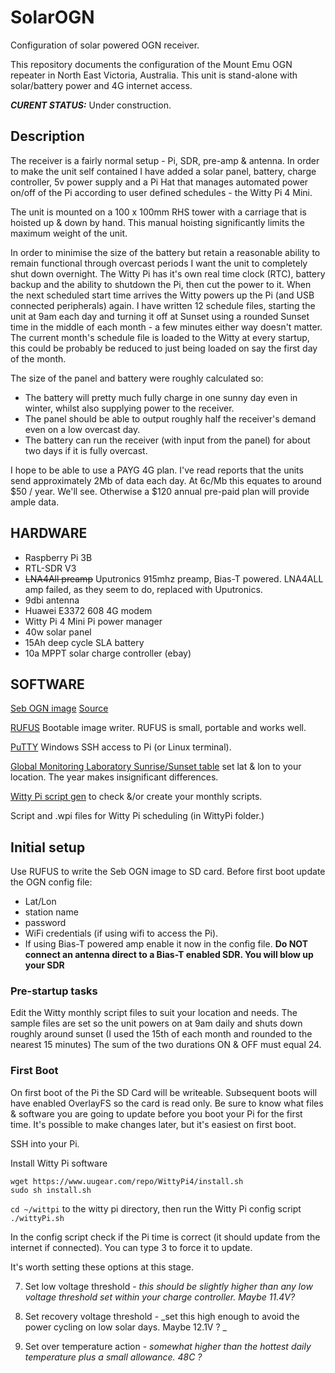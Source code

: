 # SolarOGN
Configuration of solar powered OGN receiver.

This repository documents the configuration of the Mount Emu OGN repeater in North East Victoria, Australia. This unit is stand-alone with solar/battery power and 4G internet access.

**_CURENT STATUS:_** Under construction.

## Description

The receiver is a fairly normal setup - Pi, SDR, pre-amp & antenna. In order to make the unit self contained I have added a solar panel, battery, charge controller, 5v power supply and a Pi Hat that manages automated power on/off of the Pi according to user defined schedules - the Witty Pi 4 Mini.

The unit is mounted on a 100 x 100mm RHS tower with a carriage that is hoisted up & down by hand. This manual hoisting significantly limits the maximum weight of the unit.

In order to minimise the size of the battery but retain a reasonable ability to remain functional through overcast periods I want the unit to completely shut down overnight. The Witty Pi has it's own real time clock (RTC), battery backup and the ability to shutdown the Pi, then cut the power to it. When the next scheduled start time arrives the Witty powers up the Pi (and USB connected peripherals) again. I have written 12 schedule files, starting the unit at 9am each day and turning it off at Sunset using a rounded Sunset time in the middle of each month - a few minutes either way doesn't matter. The current month's schedule file is loaded to the Witty at every startup, this could be probably be reduced to just being loaded on say the first day of the month.

The size of the panel and battery were roughly calculated so:
* The battery will pretty much fully charge in one sunny day even in winter, whilst also supplying power to the receiver.
* The panel should be able to output roughly half the receiver's demand even on a low overcast day.
* The battery can run the receiver (with input from the panel) for about two days if it is fully overcast.

I hope to be able to use a PAYG 4G plan. I've read reports that the units send approximately 2Mb of data each day. At 6c/Mb this equates to around $50 / year. We'll see. Otherwise a $120 annual pre-paid plan will provide ample data.

## HARDWARE
* Raspberry Pi 3B
* RTL-SDR V3
* ~~LNA4All preamp~~ Uputronics 915mhz preamp, Bias-T powered. LNA4ALL amp failed, as they seem to do, replaced with Uputronics.
* 9dbi antenna
* Huawei E3372 608 4G modem
* Witty Pi 4 Mini Pi power manager
* 40w solar panel
* 15Ah deep cycle SLA battery
* 10a MPPT solar charge controller (ebay)

## SOFTWARE
[Seb OGN image](http://download.glidernet.org/seb-ogn-rpi-image) [Source](https://github.com/snip/OGN-receiver-RPI-image)

[RUFUS](https://rufus.ie/en/) Bootable image writer. RUFUS is small, portable and works well.

[PuTTY](https://putty.org/) Windows SSH access to Pi (or Linux terminal).

[Global Monitoring Laboratory Sunrise/Sunset table](https://gml.noaa.gov/grad/solcalc/table.php?lat=-36.67152&lon=147.21922&year=2024) set lat & lon to your location. The year makes insignificant differences.

[Witty Pi script gen](http://www.uugear.com/app/wittypi-scriptgen/) to check &/or create your monthly scripts.

Script and .wpi files for Witty Pi scheduling (in WittyPi folder.)

## Initial setup
Use RUFUS to write the Seb OGN image to SD card.
Before first boot update the OGN config file:
* Lat/Lon
* station name
* password
* WiFi credentials (if using wifi to access the Pi).
* If using Bias-T powered amp enable it now in the config file. **Do NOT connect an antenna direct to a Bias-T enabled SDR. You will blow up your SDR**

### Pre-startup tasks
Edit the Witty monthly script files to suit your location and needs. The sample files are set so the unit powers on at 9am daily and shuts down roughly around sunset (I used the 15th of each month and rounded to the nearest 15 minutes) The sum of the two durations ON & OFF must equal 24.

### First Boot
On first boot of the Pi the SD Card will be writeable. Subsequent boots will have enabled OverlayFS so the card is read only. Be sure to know what files & software you are going to update before you boot your Pi for the first time. It's possible to make changes later, but it's easiest on first boot.

SSH into your Pi. 

Install Witty Pi software
```
wget https://www.uugear.com/repo/WittyPi4/install.sh
sudo sh install.sh
```
`cd ~/wittpi` to the witty pi directory, then run the Witty Pi config script `./wittyPi.sh`

In the config script check if the Pi time is correct (it should update from the internet if connected). You can type 3 to force it to update.

It's worth setting these options at this stage. 

7. Set low voltage threshold - _this should be slightly higher than any low voltage threshold set within your charge controller. Maybe 11.4V?_

8. Set recovery voltage threshold - _set this high enough to avoid the power cycling on low solar days. Maybe 12.1V ? _

9. Set over temperature action - _somewhat higher than the hottest daily temperature plus a small allowance. 48C ?_



